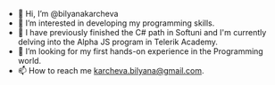 - 👋 Hi, I’m @bilyanakarcheva
- 👀 I’m interested in developing my programming skills.
- 🌱 I have previously finished the C# path in Softuni and I'm currently delving into the Alpha JS program in Telerik Academy.
- 💞️ I’m looking for my first hands-on experience in the Programming world.
- 📫 How to reach me karcheva.bilyana@gmail.com.

<!---
bilyanakarcheva/bilyanakarcheva is a ✨ special ✨ repository because its `README.md` (this file) appears on your GitHub profile.
You can click the Preview link to take a look at your changes.
--->

